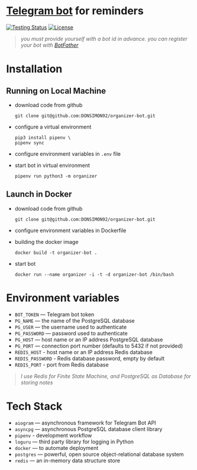 # [Telegram bot](https://t.me/Multitask_4Bot "https://t.me/Multitask_4Bot") for reminders

[![Testing Status](https://github.com/DONSIMON92/organizer/actions/workflows/checks.yml/badge.svg)](https://github.com/DONSIMON92/organizer/actions/workflows/checks.yml) [![License](https://img.shields.io/badge/License-GPLv3-blue.svg)](https://github.com/DONSIMON92/organizer/blob/master/LICENSE)

> *you must provide yourself with a bot id in advance. you can register your bot with [BotFather](https://t.me/BotFather "https://t.me/BotFather")*

# Installation

## Running on Local Machine

- download code from github
    ```
    git clone git@github.com:DONSIMON92/organizer-bot.git
    ```
- configure a virtual environment
    ```
    pip3 install pipenv \
    pipenv sync
    ```
- configure environment variables in `.env` file

- start bot in virtual environment
    ```
    pipenv run python3 -m organizer
    ```

## Launch in Docker

- download code from github
    ```
    git clone git@github.com:DONSIMON92/organizer-bot.git
    ```
- configure environment variables in Dockerfile

- building the docker image
    ```
    docker build -t organizer-bot .
    ```
- start bot
    ```
    docker run --name organizer -i -t -d organizer-bot /bin/bash
    ```

# Environment variables

- `BOT_TOKEN` — Telegram bot token
- `PG_NAME` — the name of the PostgreSQL database
- `PG_USER` — the username used to authenticate
- `PG_PASSWORD` — password used to authenticate
- `PG_HOST` — host name or an IP address PostgreSQL database
- `PG_PORT` — connection port number (defaults to 5432 if not provided)
- `REDIS_HOST` - host name or an IP address Redis database 
- `REDIS_PASSWORD` - Redis database password, empty by default
- `REDIS_PORT` - port from Redis database

> *I use Redis for Finite State Machine, and PostgreSQL as Database for storing notes*

# Tech Stack

- `aiogram` — asynchronous framework for Telegram Bot API
- `asyncpg` — asynchronous PostgreSQL database client library
- `pipenv` - development workflow
- `loguru` — third party library for logging in Python
- `docker` — to automate deployment
- `postgres` — powerful, open source object-relational database system
- `redis` — an in-memory data structure store
